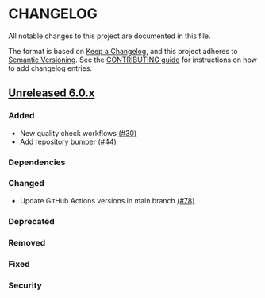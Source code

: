 # CHANGELOG
All notable changes to this project are documented in this file.

The format is based on [Keep a Changelog](https://keepachangelog.com/en/1.0.0/), and this project adheres to [Semantic Versioning](https://semver.org/spec/v2.0.0.html). See the [CONTRIBUTING guide](./CONTRIBUTING.md#Changelog) for instructions on how to add changelog entries.

## [Unreleased 6.0.x]
### Added
- New quality check workflows [(#30)](https://github.com/wazuh/wazuh-indexer-reporting/pull/30)
- Add repository bumper [(#44)](https://github.com/wazuh/wazuh-indexer-plugins/pull/44)  
### Dependencies

### Changed
- Update GitHub Actions versions in main branch [(#78)](https://github.com/wazuh/wazuh-indexer-reporting/pull/78)

### Deprecated

### Removed

### Fixed

### Security

[Unreleased 6.0.x]: https://github.com/wazuh/wazuh-indexer/compare/6.0.0...6.0.0

